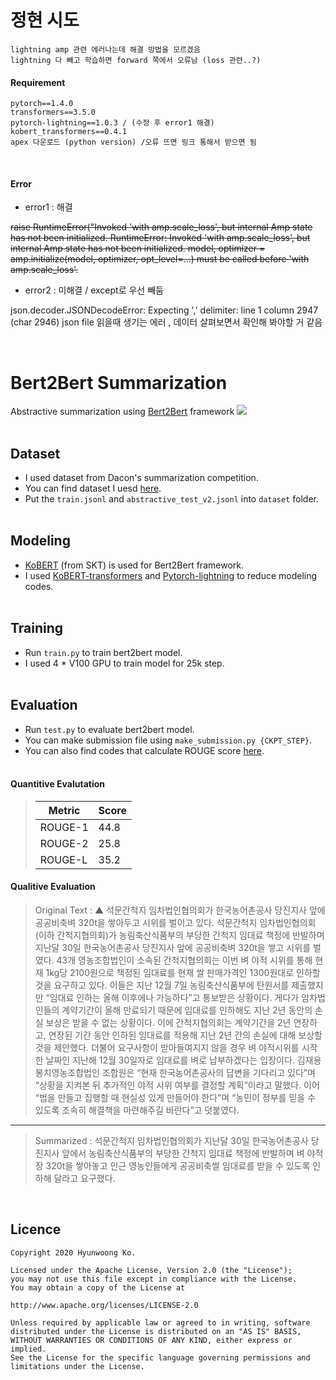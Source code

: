 # 정현 시도
```
lightning amp 관련 에러나는데 해결 방법을 모르겠음
lightning 다 빼고 학습하면 forward 쪽에서 오류남 (loss 관련..?)
```

#### Requirement
```
pytorch==1.4.0
transformers==3.5.0
pytorch-lightning==1.0.3 / (수정 후 error1 해결)
kobert_transformers==0.4.1
apex 다운로드 (python version) /오류 뜨면 링크 통해서 받으면 됨
```

<br>

#### Error

- error1 : 해결

~~raise RuntimeError("Invoked 'with amp.scale_loss', but internal Amp state has not been initialized. RuntimeError: Invoked 'with amp.scale_loss', but internal Amp state has not been initialized.  model, optimizer = amp.initialize(model, optimizer, opt_level=...) must be called before 'with amp.scale_loss'.~~


- error2 : 미해결 / except로 우선 빼둠

json.decoder.JSONDecodeError: Expecting ',' delimiter: line 1 column 2947 (char 2946) 
json file 읽을때 생기는 에러 , 데이터 살펴보면서 확인해 봐야할 거 같음




<br>

# Bert2Bert Summarization
Abstractive summarization using [Bert2Bert](https://arxiv.org/pdf/1907.12461.pdf) framework
![](https://user-images.githubusercontent.com/38183241/101169654-9d6fdd80-3680-11eb-96ae-965d22b05fa8.png)
<br><br>

## Dataset
- I used dataset from Dacon's summarization competition.
- You can find dataset I uesd [here](https://dacon.io/competitions/official/235673/leaderboard/).
- Put the `train.jsonl` and `abstractive_test_v2.jsonl` into `dataset` folder.
<br><br>

## Modeling
- [KoBERT](https://github.com/SKTBrain/KoBERT) (from SKT) is used for Bert2Bert framework.
- I used [KoBERT-transformers](https://github.com/monologg/KoBERT-Transformers) and [Pytorch-lightning](https://github.com/PyTorchLightning/pytorch-lightning) to reduce modeling codes. 
<br><br>

## Training
- Run `train.py` to train bert2bert model.
- I used 4 * V100 GPU to train model for 25k step.
<br><br>

## Evaluation
- Run `test.py` to evaluate bert2bert model.
- You can make submission file using `make_submission.py {CKPT_STEP}`.
- You can also find codes that calculate ROUGE score [here](https://dacon.io/competitions/official/235673/talkboard/401911?page=1&dtype=recent&ptype=pub).
<br><br>

#### Quantitive Evalutation
> |Metric|Score|
> |-------|----|
> |ROUGE-1|44.8|
> |ROUGE-2|25.8|
> |ROUGE-L|35.2|

#### Qualitive Evaluation
> Original Text : ▲ 석문간척지 임차법인협의회가 한국농어촌공사 당진지사 앞에 공공비축벼 320t을 쌓아두고 시위를 벌이고 있다. 석문간척지 임차법인협의회(이하 간척지협의회)가 농림축산식품부의 부당한 간척지 임대료 책정에 반발하며 지난달 30일 한국농어촌공사 당진지사 앞에 공공비축벼 320t을 쌓고 시위를 벌였다. 43개 영농조합법인이 소속된 간척지협의회는 이번 벼 야적 시위를 통해 현재 1kg당 2100원으로 책정된 임대료를 현재 쌀 판매가격인 1300원대로 인하할 것을 요구하고 있다. 이들은 지난 12월 7일 농림축산식품부에 탄원서를 제출했지만 “임대료 인하는 올해 이후에나 가능하다”고 통보받은 상황이다. 게다가 임차법인들의 계약기간이 올해 만료되기 때문에 임대료를 인하해도 지난 2년 동안의 손실 보상은 받을 수 없는 상황이다. 이에 간척지협의회는 계약기간을 2년 연장하고, 연장된 기간 동안 인하된 임대료를 적용해 지난 2년 간의 손실에 대해 보상할 것을 제안했다. 더불어 요구사항이 받아들여지지 않을 경우 벼 야적시위를 시작한 날짜인 지난해 12월 30일자로 임대료를 벼로 납부하겠다는 입장이다. 김재용 봉치영농조합법인 조합원은 “현재 한국농어촌공사의 답변을 기다리고 있다”며 “상황을 지켜본 뒤 추가적인 야적 시위 여부를 결정할 계획”이라고 말했다. 이어 “법을 만들고 집행할 때 현실성 있게 만들어야 한다”며 “농민이 정부를 믿을 수 있도록 조속히 해결책을 마련해주길 바란다”고 덧붙였다.
---
> Summarized : 석문간척지 임차법인협의회가 지난달 30일 한국농어촌공사 당진지사 앞에서 농림축산식품부의 부당한 간척지 임대료 책정에 반발하며 벼 야적장 320t을 쌓아놓고 인근 영농인들에게 공공비축쌀 임대료를 받을 수 있도록 인하해 달라고 요구했다.

<br>

## Licence
    Copyright 2020 Hyunwoong Ko.
    
    Licensed under the Apache License, Version 2.0 (the "License");
    you may not use this file except in compliance with the License.
    You may obtain a copy of the License at
    
    http://www.apache.org/licenses/LICENSE-2.0
    
    Unless required by applicable law or agreed to in writing, software
    distributed under the License is distributed on an "AS IS" BASIS,
    WITHOUT WARRANTIES OR CONDITIONS OF ANY KIND, either express or implied.
    See the License for the specific language governing permissions and
    limitations under the License.
